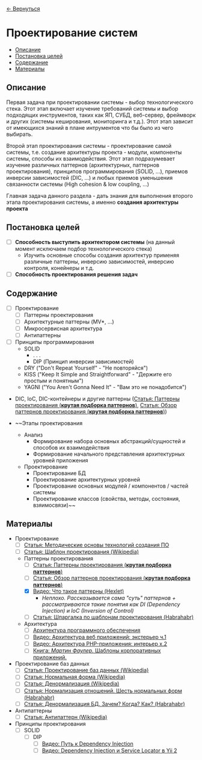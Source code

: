 [← Вернуться](/knowledges-list.md)

# Проектирование систем #

- [Описание](#Описание)
- [Постановка целей](#Постановка-целей)
- [Содержание](#Содержание)
- [Материалы](#Материалы)

## Описание ##
Первая задача при проектировании системы - выбор технологического стека. Этот этап включает изучение требований системы и выбор подходящих инструментов, таких как ЯП, СУБД, веб-сервер, фреймворк и других (системы кеширования, мониторинга и т.д.). Этот этап зависит от имеющихся знаний в плане интрументов что бы было из чего выбирать.

Второй этап проектирования системы - проектирование самой системы, т.е. создание архитектуры проекта - модули, компоненты системы, способы их взаимодействия. Этот этап подразумевает изучение различных паттернов (архитектурных, паттернов проектирования), принципов программирования (SOLID, ...), приемов инверсии зависимостей (DIC, ...) и любых приемов уменьшения связанности системы (High cohesion & low coupling, ...)

Главная задача данного раздела - дать знания для выполнения второго этапа проектирования системы, а именно **создания архитектуры проекта**

## Постановка целей ##
- [ ] **Способность выступить архитектором системы** (на данный момент исключаем подбор технологического стека)
	- Изучить основные способы создания архитектур применяя различные паттерны, инверсию зависимостей, инверсию контроля, конейнеры и т.д.
- [ ] **Способность проектирования решения задач**

## Содержание ##
- [ ] Проектирование
	- [ ] Паттерны проектирования
	- [ ] Архитектурные паттерны (MV*, ...)
	- [ ] Микросервисная архитектура
	- [ ] Антипаттерны
- [ ] Принципы программирования
	- SOLID
		- . . .
		- DIP (Принцип инверсии зависимостей)
	- DRY ("Don't Repeat Yourself" - "Не повторяйся")
	- KISS ("Keep It Simple and Straightforward" - "Держите его простым и понятным")
	- YAGNI ("You Aren't Gonna Need It" - "Вам это не понадобится")
- DIC, IoC, DIC-контейнеры и другие паттерны ([Статья: Паттерны проектирования (**крутая подборка паттернов**)](http://design-pattern.ru/), [Статья: Обзор паттернов проектирования (**крутая подборка паттернов**)](http://citforum.ru/SE/project/pattern/))



- ~~Этапы проектирования
	- Анализ
		- Формирование набора основных абстракций/сущностей и способов их взаимодействия
		- Формирование начального представления архитектурных уровней приложения
	- Проектирование
		- Проектирование БД
		- Проектирование архитектурных уровней
		- Проектирование основных модулей / компонентов / частей системы
		- Проектирование классов (свойства, методы, состояния, взяимосвязи)~~

## Материалы ##
- Проектирование
	- [ ] [Статья: Методические основы технологий создания ПО](http://citforum.ru/programming/application/program/1.shtml)
	- [ ] [Статья: Шаблон проектирования (Wikipedia)](https://ru.wikipedia.org/wiki/%D0%A8%D0%B0%D0%B1%D0%BB%D0%BE%D0%BD_%D0%BF%D1%80%D0%BE%D0%B5%D0%BA%D1%82%D0%B8%D1%80%D0%BE%D0%B2%D0%B0%D0%BD%D0%B8%D1%8F)
	- Паттерны проектирования
		- [ ] [Статья: Паттерны проектирования (**крутая подборка паттернов**)](http://design-pattern.ru/)
		- [ ] [Статья: Обзор паттернов проектирования (**крутая подборка паттернов**)](http://citforum.ru/SE/project/pattern/)
		- [x] [Видео: Что такое паттерны (Hexlet)](https://www.youtube.com/watch?v=wX6BBaQZpzE)
			- _Неплохо. Рассказывается сама "суть" паттернов + рассматриваются такие понятия как DI (Dependency Injection) и IoC (Inversion of Control)_
		- [ ] [Статья: Шпаргалка по шаблонам проектирования (Habrahabr)](https://habrahabr.ru/post/210288/)
	- Архитектура
		- [ ] [Архитектура программного обеспечения](https://ru.wikipedia.org/wiki/%D0%90%D1%80%D1%85%D0%B8%D1%82%D0%B5%D0%BA%D1%82%D1%83%D1%80%D0%B0_%D0%BF%D1%80%D0%BE%D0%B3%D1%80%D0%B0%D0%BC%D0%BC%D0%BD%D0%BE%D0%B3%D0%BE_%D0%BE%D0%B1%D0%B5%D1%81%D0%BF%D0%B5%D1%87%D0%B5%D0%BD%D0%B8%D1%8F)
		- [ ] [Видео: Архитектура веб приложений: экстерьер ч.1](https://www.youtube.com/watch?v=NI7FY9is62g)
		- [ ] [Видео: Архитектура PHP-приложения: интерьер x.2](https://www.youtube.com/watch?v=yc8vRd-C0Y0)
		- [ ] [Книга: *Мартин Фаулер.* Шаблоны корпоративных приложений.](https://www.ozon.ru/context/detail/id/4884925/)
- Проектирование баз данных
	- [ ] [Статья: Проектирование баз данных (Wikipedia)](https://ru.wikipedia.org/wiki/%D0%9F%D1%80%D0%BE%D0%B5%D0%BA%D1%82%D0%B8%D1%80%D0%BE%D0%B2%D0%B0%D0%BD%D0%B8%D0%B5_%D0%B1%D0%B0%D0%B7_%D0%B4%D0%B0%D0%BD%D0%BD%D1%8B%D1%85)
	- [ ] [Статья: Нормальная форма (Wikipedia)](https://ru.wikipedia.org/wiki/%D0%9D%D0%BE%D1%80%D0%BC%D0%B0%D0%BB%D1%8C%D0%BD%D0%B0%D1%8F_%D1%84%D0%BE%D1%80%D0%BC%D0%B0)
	- [ ] [Статья: Денормализация (Wikipedia)](https://ru.wikipedia.org/wiki/%D0%94%D0%B5%D0%BD%D0%BE%D1%80%D0%BC%D0%B0%D0%BB%D0%B8%D0%B7%D0%B0%D1%86%D0%B8%D1%8F)
	- [ ] [Статья: Нормализация отношений. Шесть нормальных форм (Habrahabr)](https://habrahabr.ru/post/254773/)
	- [ ] [Статья: Денормализация БД. Зачем? Когда? Как? (Habrahabr)](https://habrahabr.ru/post/64524/)
- Антипаттерны
	- [ ] [Статья: Антипаттерн (Wikipedia)](https://ru.wikipedia.org/wiki/%D0%90%D0%BD%D1%82%D0%B8%D0%BF%D0%B0%D1%82%D1%82%D0%B5%D1%80%D0%BD)
- Принципы проектирования
	- [ ] SOLID
		- [ ] DIP
			- [ ] [Видео: Путь к Dependency Injection](https://www.youtube.com/watch?v=AxZLJA84_74)
			- [ ] [Видео: Dependency Injection и Service Locator в Yii 2](https://www.youtube.com/watch?v=5WdKLW3vCQ4)
